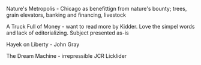 Nature's Metropolis  - Chicago as benefittign from nature's bounty; trees, grain elevators, banking and financing, livestock


A Truck Full of Money - want to read more by Kidder. Love the simpel words and lack of editorializing. Subject presented as-is


Hayek on Liberty - John Gray


The Dream Machine -  irrepressible JCR Licklider


